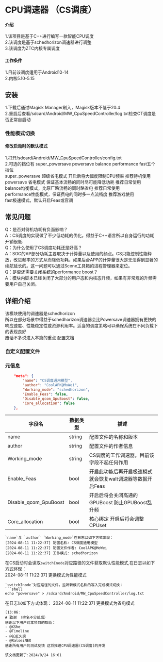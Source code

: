 # CPU调速器 （CS调度）

#### 介绍
1.该项目是基于C++进行编写一款智能CPU调度 <br>
2.该调度是基于schedhorizon调速器进行调整 <br>
3.该调度为ZTC内核专属调度

#### 工作条件
1.目前该调度适用于Android10-14<br>
2.内核5.10-5.15

## 安装
1.下载后通过Magisk Manager刷入，Magisk版本不低于20.4 <br>
2.重启后查看/sdcard/Android/MW_CpuSpeedController/log.txt检查CT调度是否正常自启动

### 性能模式切换
#### 修改启动时的默认模式
1.打开/sdcard/Android/MW_CpuSpeedController/config.txt <br>
2.可选的挡位有 super_powersave powersave balance performance fast五个挡位 <br>
super_powersave 超级省电模式 开启后将大幅度限制CPU频率 推荐待机使用 <br>
powersave 省电模式 保证基本流畅的同时尽可能降低功耗 推荐日常使用 <br>
balance均衡模式，比原厂略流畅的同时略省电 推荐日常使用 <br>
performance性能模式，保证费电的同时多一点流畅度 推荐游戏使用 <br>
fast极速模式，默认开启Feas或官调
## 常见问题
Q：是否对待机功耗有负面影响？<br>
A：CS调度的实现做了不少低功耗的优化，得益于C++语言所以自身运行的功耗开销很低. <br>
Q：为什么使用了CS调度功耗还是好高？ <br>
A：SOC的AP部分功耗主要取决于计算量以及使用的频点。CS只能控制性能释放，改进频率的方式从而降低功耗，如果后台APP的计算量很大是无法得到显著的续航延长的。这一问题可以通过Scene工具箱的进程管理器来定位。 <br>
Q：是否还需要关闭系统的performance boost？ <br>
A：模块内脚本已经关闭了大部分的用户态和内核态升频，如果有非常规的升频需要用户自己关闭。
## 详细介绍 
该模块使用的调速器是schedhorizon <br>
所以在部分场景中得益于schedhorizon调速器会比Powersave调速器拥有更快的响应速度、性能稳定性或资源利用率。适当的调度策略可以确保系统在不同负载下的表现良好<br>
废话不多说进入本篇的重点 配置文档

### 自定义配置文件
### 元信息

```json
    "meta": {
        "name": "CS调度通用模型",
        "author": "CoolAPK@MoWei",
        "Working_mode": "schedhorizon",
        "Enable_Feas": false,
        "Disable_qcom_GpuBoost": false,
        "Core_allocation": false
    },
```
| 字段名   | 数据类型 | 描述                                           |
| -------- | -------- | ---------------------------------------------- |
| name     | string   | 配置文件的名称和版本                                 |
| author   | string   | 配置文件的作者信息                             |
| Working_mode | string   | CS调度的工作调速器，目前该字段不起任何作用 |
| Enable_Feas | bool   | 开启此功能后再开启极速模式就会恢复walt调速器等数据开启Feas |
| Disable_qcom_GpuBoost | bool   | 开启后将会关闭高通的GPUBoost 防止GPUBoost乱升频 |
| Core_allocation | bool   | 核心绑定 开启后将会调整CPUset |
```
`name`与 `author` `Working_mode`在日志以如下方式体现：  
[2024-08-11 11:22:37] 配置名称: CS调度通用模型
[2024-08-11 11:22:37] 配置文件作者: CoolAPK@MoWei
[2024-08-11 11:22:37] 工作模式: schedhorizon
```

在CS启动时会读取`switchInode`对应路径的文件获取默认性能模式,在日志以如下方式体现：  
2024-08-11 11:22:37] 更换模式为性能模式
```
`switchInode`对应路径的文件，监听新模式名称的写入完成模式切换：  
```shell
echo "powersave" > /sdcard/Android/MW_CpuSpeedController/log.txt
```
在日志以如下方式体现：
2024-08-11 11:22:37] 更换模式为省电模式
``` 
[13:06:
# 致谢 （排名不分前后）
感谢以下用户对本项目的帮助：  
- @XShe
- @Timeline
- @长虹久奕
- @RalseiNEO
感谢所有用户的测试反馈 这将推进CPU调速器(CS调度)的开发

该文档更新于:2024/8/24 16:01
